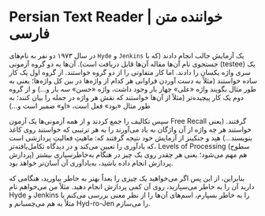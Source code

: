 # Persian Text Reader | خواننده متن فارسی

در سال ۱۹۷۳ دو نفر به نام‌های `Hyde` و `Jenkins` یک آزمایش جالب انجام دادند (که با جستجوی نام آن‌ها مقاله آن‌ها قابل دریافت است). آن‌ها به دو گروه آزمونی (testee) یک سری واژه یکسان را دادند. اما کار متفاوتی را از دو گروه خواستند. از گروه اول یک کار ساده خواستند (مثلاً به دست آوردن فراوانی هر کدام از واژه‌ها در بین کل واژه‌ها؛ یعنی به طور مثال بگویند واژه «علی» چهار بار وجود داشت، واژه «حسن» سه بار و...) و از گروه دوم یک کار پیچیده‌تر (مثلاً از آن‌ها خواستند که نقش هر واژه در جمله را بیان کنند؛ به طور مثال «بود» فعل است، «او» ضمیر است و...)

سپس تکالیف را جمع کردند و از همه آزمونی‌ها یک آزمون Free Recall گرفتند. (یعنی خواستند هر چه واژه از آن واژگان به یاد می‌آورند را به هر ترتیبی که خواستند روی کاغذ بنویسند...)
هید و جنکینز از آزمایش خود نتیجه گرفتند که: ماهیتِ فعالیتِ پردازشی است که یادآوری را تعیین می‌کند و در دیدگاه تکامل‌یافته‌تر، Levels of Processing (سطوح پردازش) هم مهم می‌شود؛ یعنی هر چقدر روی یک چیز در هنگام به‌خاطرسپاری بیشتر پردازش انجام داده باشید، به‌یادآوری آن آسان‌تر خواهد بود.

بنابراین، از این پس اگر می‌خواهید یک چیزی را بعداً بهتر به خاطر بیاورید، هنگامی که دارید آن را به خاطر می‌سپارید، روی آن کمی پردازش انجام دهید. مثلاً من می‌خواهم نام Hyde و Jenkins را به خاطر بسپارم، اسم‌های آن‌ها را از نظر معنی بررسی می‌کنم یا مثلاً به هم می‌چسبانم و Hyd-ro-Jen را می‌سازم.
